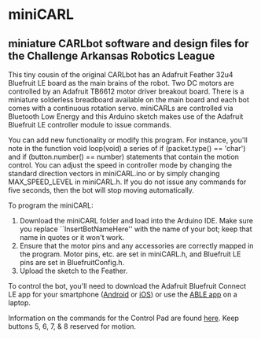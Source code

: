 # miniCARL
## miniature CARLbot software and design files for the Challenge Arkansas Robotics League

This tiny cousin of the original CARLbot has an Adafruit Feather 32u4 Bluefruit LE board as the main brains of the robot. Two DC motors are controlled by an Adafruit TB6612 motor driver breakout board. There is a miniature solderless breadboard available on the main board and each bot comes with a continuous rotation servo. miniCARLs are controlled via Bluetooth Low Energy and this Arduino sketch makes use of the Adafruit Bluefruit LE controller module to issue commands.

You can add new functionality or modify this program. For instance, you'll note in the function void loop(void) a series of if (packet.type() == 'char') and if (button.number() == number) statements that contain the motion control. You can adjust the speed in controller mode by changing the standard direction vectors in miniCARL.ino or by simply changing MAX_SPEED_LEVEL in miniCARL.h. If you do not issue any commands for five seconds, then the bot will stop moving automatically.

To program the miniCARL:
1. Download the miniCARL folder and load into the Arduino IDE. Make sure you replace ``InsertBotNameHere'' with the name of your bot; keep that name in quotes or it won't work.
2. Ensure that the motor pins and any accessories are correctly mapped in the program. Motor pins, etc. are set in miniCARL.h, and Bluefruit LE pins are set in BluefruitConfig.h.
3. Upload the sketch to the Feather.

To control the bot, you'll need to download the Adafruit Bluefruit Connect LE app for your smartphone ([Android](https://play.google.com/store/apps/details?id=com.adafruit.bluefruit.le.connect&hl=en) or [iOS](https://itunes.apple.com/us/app/adafruit-bluefruit-le-connect/id830125974?mt=8)) or use the [ABLE app](https://github.com/adafruit/adafruit-bluefruit-le-desktop/releases) on a laptop.

Information on the commands for the Control Pad are found [here](ttps://learn.adafruit.com/bluefruit-le-connect-for-ios/controller).
Keep buttons 5, 6, 7, & 8 reserved for motion.

